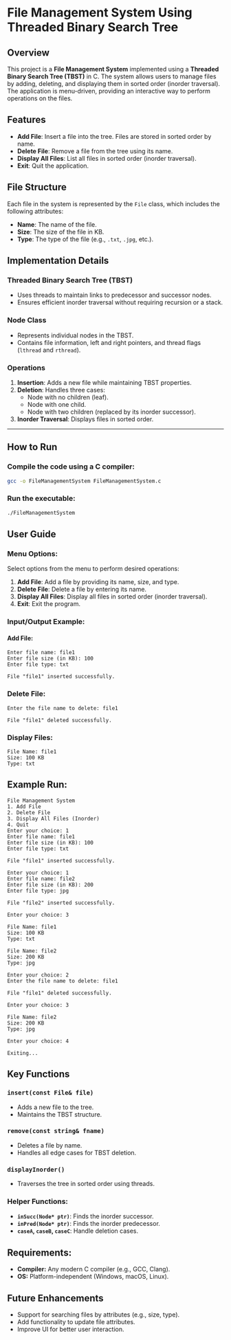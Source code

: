 # File Management System Using Threaded Binary Search Tree
## Overview
This project is a **File Management System** implemented using a **Threaded Binary Search Tree (TBST)** in C. The system allows users to manage files by adding, deleting, and displaying them in sorted order (inorder traversal). The application is menu-driven, providing an interactive way to perform operations on the files.

## Features
- **Add File**: Insert a file into the tree. Files are stored in sorted order by name.
- **Delete File**: Remove a file from the tree using its name.
- **Display All Files**: List all files in sorted order (inorder traversal).
- **Exit**: Quit the application.

## File Structure
Each file in the system is represented by the `File` class, which includes the following attributes:
- **Name**: The name of the file.
- **Size**: The size of the file in KB.
- **Type**: The type of the file (e.g., `.txt`, `.jpg`, etc.).

## Implementation Details

### Threaded Binary Search Tree (TBST)
- Uses threads to maintain links to predecessor and successor nodes.
- Ensures efficient inorder traversal without requiring recursion or a stack.

### Node Class
- Represents individual nodes in the TBST.
- Contains file information, left and right pointers, and thread flags (`lthread` and `rthread`).

### Operations
1. **Insertion**: Adds a new file while maintaining TBST properties.
2. **Deletion**: Handles three cases:
   - Node with no children (leaf).
   - Node with one child.
   - Node with two children (replaced by its inorder successor).
3. **Inorder Traversal**: Displays files in sorted order.

---

## How to Run
### Compile the code using a C compiler:
```bash
gcc -o FileManagementSystem FileManagementSystem.c
```
### Run the executable:
```bash
./FileManagementSystem
```

## User Guide

### Menu Options:
Select options from the menu to perform desired operations:
1. **Add File**: Add a file by providing its name, size, and type.
2. **Delete File**: Delete a file by entering its name.
3. **Display All Files**: Display all files in sorted order (inorder traversal).
4. **Exit**: Exit the program.

### Input/Output Example:

#### Add File:
```plaintext
Enter file name: file1  
Enter file size (in KB): 100  
Enter file type: txt

File "file1" inserted successfully.  
```

### Delete File:
```plaintext
Enter the file name to delete: file1

File "file1" deleted successfully.
```

### Display Files:
```plaintext
File Name: file1  
Size: 100 KB  
Type: txt
```

## Example Run:
```plaintext
File Management System  
1. Add File  
2. Delete File  
3. Display All Files (Inorder)  
4. Quit  
Enter your choice: 1  
Enter file name: file1  
Enter file size (in KB): 100  
Enter file type: txt

File "file1" inserted successfully.  

Enter your choice: 1  
Enter file name: file2  
Enter file size (in KB): 200  
Enter file type: jpg

File "file2" inserted successfully.  

Enter your choice: 3
 
File Name: file1  
Size: 100 KB  
Type: txt

File Name: file2  
Size: 200 KB  
Type: jpg  

Enter your choice: 2  
Enter the file name to delete: file1

File "file1" deleted successfully.  

Enter your choice: 3

File Name: file2  
Size: 200 KB  
Type: jpg  

Enter your choice: 4

Exiting...  
```

## Key Functions

### `insert(const File& file)`
- Adds a new file to the tree.
- Maintains the TBST structure.

### `remove(const string& fname)`
- Deletes a file by name.
- Handles all edge cases for TBST deletion.

### `displayInorder()`
- Traverses the tree in sorted order using threads.

### Helper Functions:
- **`inSucc(Node* ptr)`**: Finds the inorder successor.
- **`inPred(Node* ptr)`**: Finds the inorder predecessor.
- **`caseA`, `caseB`, `caseC`**: Handle deletion cases.

## Requirements:
- **Compiler:** Any modern C compiler (e.g., GCC, Clang).
- **OS:** Platform-independent (Windows, macOS, Linux).

## Future Enhancements
- Support for searching files by attributes (e.g., size, type).
- Add functionality to update file attributes.
- Improve UI for better user interaction.
